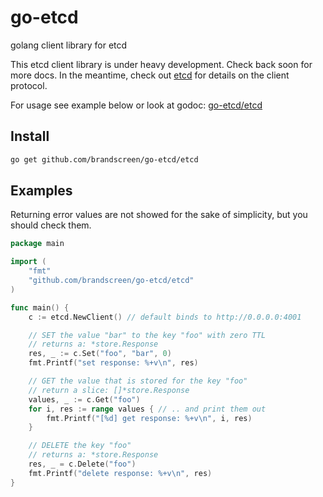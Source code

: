 # go-etcd

golang client library for etcd

This etcd client library is under heavy development. Check back soon for more
docs. In the meantime, check out [etcd](https://github.com/brandscreen/etcd) for
details on the client protocol. 

For usage see example below or look at godoc: [go-etcd/etcd](http://godoc.org/github.com/brandscreen/go-etcd/etcd)

## Install

```bash
go get github.com/brandscreen/go-etcd/etcd
```

## Examples

Returning error values are not showed for the sake of simplicity, but you
should check them.

```go
package main

import (
	"fmt"
	"github.com/brandscreen/go-etcd/etcd"
)

func main() {
	c := etcd.NewClient() // default binds to http://0.0.0.0:4001

	// SET the value "bar" to the key "foo" with zero TTL
	// returns a: *store.Response
	res, _ := c.Set("foo", "bar", 0)
	fmt.Printf("set response: %+v\n", res)

	// GET the value that is stored for the key "foo"
	// return a slice: []*store.Response
	values, _ := c.Get("foo")
	for i, res := range values { // .. and print them out
		fmt.Printf("[%d] get response: %+v\n", i, res)
	}

	// DELETE the key "foo"
	// returns a: *store.Response
	res, _ = c.Delete("foo")
	fmt.Printf("delete response: %+v\n", res)
}
```
